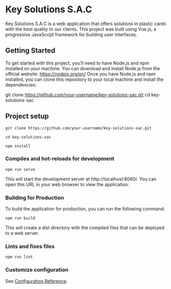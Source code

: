 # Key Solutions S.A.C

Key Solutions S.A.C is a web application that offers solutions in plastic cards with the best quality to our clients. This project was built using Vue.js, a progressive JavaScript framework for building user interfaces.


## Getting Started

To get started with this project, you'll need to have Node.js and npm installed on your machine. You can download and install Node.js from the official website: https://nodejs.org/en/
Once you have Node.js and npm installed, you can clone this repository to your local machine and install the dependencies:

git clone https://github.com/your-username/key-solutions-sac.git
cd key-solutions-sac
## Project setup
```
git clone https://github.com/your-username/key-solutions-sac.git
```
```
cd key-solutions-sac
```
```
npm install
```

### Compiles and hot-reloads for development
```
npm run serve
```
This will start the development server at http://localhost:8080/. You can open this URL in your web browser to view the application.

### Building for Production
To build the application for production, you can run the following command:
```
npm run build
```
This will create a dist directory with the compiled files that can be deployed to a web server.

### Lints and fixes files
```
npm run lint
```

### Customize configuration
See [Configuration Reference](https://cli.vuejs.org/config/).
